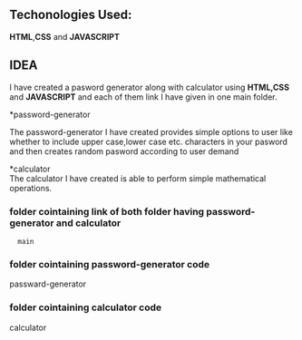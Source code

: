 ## Techonologies Used:  
**HTML**,**CSS** and **JAVASCRIPT**  

## IDEA
I have created a pasword generator along with calculator using **HTML,CSS** and **JAVASCRIPT** and each of them link I have given in one main folder.  

*password-generator  

The password-generator I have created provides simple options to user like whether to include upper case,lower case etc. characters in your pasword  
and then creates random pasword according to user demand  

*calculator  
The calculator I have created is able to perform simple mathematical operations.

### folder cointaining link of both folder having password-generator and calculator
      main
      
      
### folder cointaining password-generator code
passward-generator
### folder cointaining calculator code
calculator







